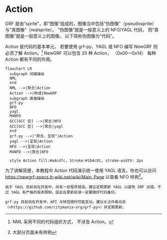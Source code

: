 # Action

GRF 是由“sprite”，即“图像”组成的，图像当中包括“伪图像”（pseudosprite）与“真图像”（realsprite）。
“伪图像”就是一般意义上的 NFO/YAGL 代码，
而“真图像”就是一般意义上的图像。
以下简称伪图像为“代码”。

Action 是代码的基本单元，
若要使用 grf-py、YAGL 或 NFO 编写 NewGRF 则必须了解 Action。[^nml]
NewGRF 可以包含 20 种 Action，
（0x00—0x14）
每种 Action 都有不同的作用。

```{mermaid}
flowchart LR
  subgraph 间接操纵
  NML
  end
  NML -->|聚合|Action
  Action -->|构成|NewGRF
  subgraph 直接操纵
  grf-py
  NFO
  yagl
  M4NFO
  GCC[GCC 宏] -->|聚合|NFO
  GCC[GCC 宏] -->|聚合|yagl
  end
  grf-py -->|"聚合、呈现"|Action
  yagl -->|呈现|Action
  NFO -->|呈现|Action
  M4NFO -->|聚合|NFO

  style Action fill:#a4cdfc, Stroke:#1b4c91, stroke-width: 2px
```

[^nml]: NML 采用不同的代码组织方式，
不涉及 Action。

为了讲解简便，本教程中 Action 代码演示统一使用 YAGL 语言。你也可以访问 <https://newgrf-specs.tt-wiki.net/wiki/Main_Page> 以查看 NFO 样例[^examples]。

[^examples]: 大部分页面未有样例

```{important}
由于 YAGL 目前尚在开发中，尚有一些程序错误。建议定期更新 YAGL 以避免 GRF 出错。不过 YAGL 有严格的版本限制，因此在更新前请一定要做好代码备份。
```

```{important}
grf-py 目前尚在开发中，API 与特性随时可能变动。建议关注作者动态（<https://github.com/citymania-org/grf-py>）并定期更新。
```

<script src="https://giscus.app/client.js"
        data-repo="openttd-china-set/openttd-documents"
        data-repo-id="R_kgDOLV0ztQ"
        data-category="Announcements"
        data-category-id="DIC_kwDOLV0ztc4Cf-oT"
        data-mapping="pathname"
        data-strict="0"
        data-reactions-enabled="1"
        data-emit-metadata="0"
        data-input-position="bottom"
        data-theme="preferred_color_scheme"
        data-lang="zh-CN"
        crossorigin="anonymous"
        async>
</script>
